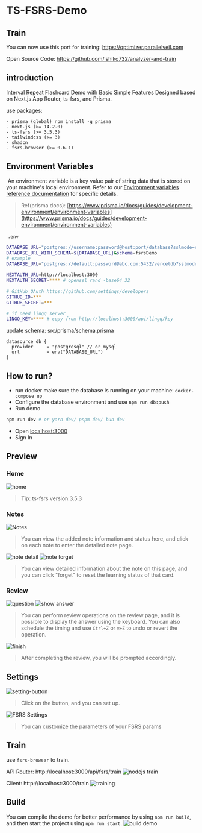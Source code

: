 # TS-FSRS-Demo

## Train

You can now use this port for training: https://optimizer.parallelveil.com

Open Source Code: https://github.com/ishiko732/analyzer-and-train

## introduction

Interval Repeat Flashcard Demo with Basic Simple Features Designed based on Next.js App Router, ts-fsrs, and Prisma.

use packages:

````
- prisma (global) npm install -g prisma
- next.js (>= 14.2.0)
- ts-fsrs (>= 3.5.3)
- tailwindcss (>= 3)
- shadcn 
- fsrs-browser (>= 0.6.1)
````

## Environment Variables

 An environment variable is a key value pair of string data that is stored on your machine's local environment. Refer to our [Environment variables reference documentation](https://www.prisma.io/docs/reference/api-reference/environment-variables-reference) for specific details.

> Ref(prisma docs): [https://www.prisma.io/docs/guides/development-environment/environment-variables](https://www.prisma.io/docs/guides/development-environment/environment-variables)

 `.env`  

```bash
DATABASE_URL="postgres://username:password@host:port/database?sslmode=require"
DATABASE_URL_WITH_SCHEMA=${DATABASE_URL}&schema=fsrsDemo 
# example
DATABASE_URL="postgres://default:password@abc.com:5432/verceldb?sslmode=require&schema=fsrs"

NEXTAUTH_URL=http://localhost:3000
NEXTAUTH_SECRET=**** # openssl rand -base64 32

# GitHub OAuth https://github.com/settings/developers
GITHUB_ID=***
GITHUB_SECRET=***

# if need lingq server
LINGQ_KEY=**** # copy from http://localhost:3000/api/lingq/key
```

update schema: src/prisma/schema.prisma
```prisma
datasource db {
  provider     = "postgresql" // or mysql
  url          = env("DATABASE_URL")
}
```

## How to run?
- run docker make sure the database is running on your machine: `docker-compose up`
- Configure the database environment and use `npm run db:push`
- Run demo

```bash
npm run dev # or yarn dev/ pnpm dev/ bun dev
```

- Open [localhost:3000](http://localhost:3000)
- Sign In

## Preview

### Home
![home](images/home.png)

> Tip: ts-fsrs version:3.5.3

### Notes
![Notes](images/notes.png)
> You can view the added note information and status here, and click on each note to enter the detailed note page.

![note detail](images/detail.png)
![note forget](images/forget.png)

> You can view detailed information about the note on this page, and you can click "forget" to reset the learning status of that card.

### Review

![question](images/question-font.png)
![show answer](images/answer.png)
> You can perform review operations on the review page, and it is possible to display the answer using the keyboard. You can also schedule the timing and use `Ctrl+Z` or `⌘+Z` to undo or revert the operation.

![finish](images/finish.png) 
> After completing the review, you will be prompted accordingly.

## Settings

![setting-button](images/setting-button.png)
> Click on the button, and you can set up.

![FSRS Settings](images/settings.png)
> You can customize the parameters of your FSRS params

## Train
use `fsrs-browser` to train.

API Router:
http://localhost:3000/api/fsrs/train
![nodejs train](images/apiTrain.png)

Client:
http://localhost:3000/train
![training](images/train.png)


## Build
You can compile the demo for better performance by using `npm run build`, and then start the project using `npm run start`.
![build demo](images/build.png)